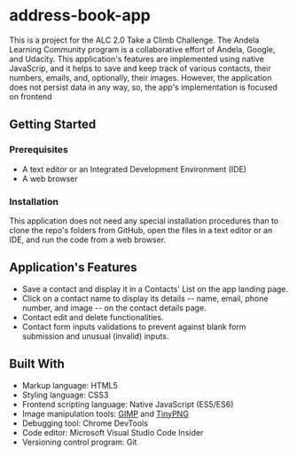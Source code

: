 # address-book-app
This is a project for the ALC 2.0 Take a Climb Challenge. The Andela Learning Community program is a collaborative effort of Andela, Google, and Udacity. This application's features are implemented using native JavaScrip, and it helps to save and keep track of various contacts, their numbers, emails, and, optionally, their images. However, the application does not persist data in any way, so, the app's implementation is focused on frontend

## Getting Started

### Prerequisites
* A text editor or an Integrated Development Environment (IDE)
* A web browser

### Installation
This application does not need any special installation procedures than to clone the repo's folders from GitHub, open the files in a text editor or an IDE, and run the code from a web browser.

## Application's Features
* Save a contact and display it in a Contacts' List on the app landing page.
* Click on a contact name to display its details -- name, email, phone number, and image -- on the contact details page.
* Contact edit and delete functionalities.
* Contact form inputs validations to prevent against blank form submission and unusual (invalid) inputs.

## Built With
* Markup language: HTML5
* Styling language: CSS3
* Frontend scripting language: Native JavaScript (ES5/ES6)
* Image manipulation tools: [GIMP](https://www.gimp.org/) and [TinyPNG](https://tinypng.com/)
* Debugging tool: Chrome DevTools
* Code editor: Microsoft Visual Studio Code Insider
* Versioning control program: Git

